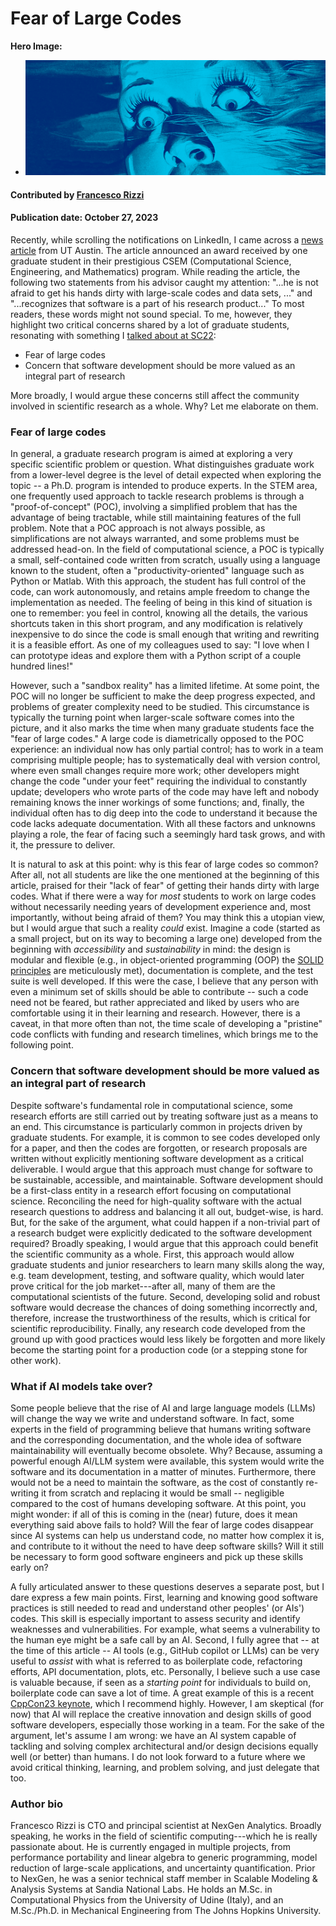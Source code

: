 # Fear of Large Codes

**Hero Image:**

 - <img src='../../images/Blog_2310_BigCode.png' />

#### Contributed by [Francesco Rizzi](https://github.com/fnrizzi)

#### Publication date: October 27, 2023

<!-- Possible deck sentence, if needed
The solution to "the fear of large codes" might start from considering software development as first-class part of research. Or maybe will come from AI?
-->

Recently, while scrolling the notifications on LinkedIn, I came across a [news article](https://oden.utexas.edu/news-and-events/news/Shane-McQuarrie-wins-BGCE-Prize/) from UT Austin.
The article announced an award received by one graduate student in their
prestigious CSEM (Computational Science, Engineering, and Mathematics) program.
While reading the article, the following two statements from his advisor caught my attention:
"...he is not afraid to get his hands dirty with large-scale codes and data sets, ..." and
"...recognizes that software is a part of his research product..."
To most readers, these words might not sound special. To me, however, they highlight
two critical concerns shared by a lot of graduate students, resonating with something I [talked about at SC22](https://github.com/fnrizzi/sc22_bof_slides): 

- Fear of large codes
- Concern that software development should be more valued as an integral part of research
  
More broadly, I would argue these concerns still affect the community involved in scientific research as a whole.
Why? Let me elaborate on them.

### Fear of large codes

In general, a graduate research program is aimed at exploring a very specific scientific problem or question.
What distinguishes graduate work from a lower-level degree is the level of detail expected when exploring the topic -- a Ph.D. program is intended to produce experts.
In the STEM area, one frequently used approach to tackle research problems is through a "proof-of-concept" (POC), involving a simplified problem that has the advantage of being tractable, while still maintaining features of the full problem.
Note that a POC approach is not always possible, as simplifications are not always warranted, and some problems must be addressed head-on.
In the field of computational science, a POC is typically a small, self-contained code written from scratch, usually using a language known to the student, often a "productivity-oriented" language such as Python or Matlab.
With this approach, the student has full control of the code, can work autonomously, and retains ample freedom to change the implementation as needed.
The feeling of being in this kind of situation is one to remember: you feel in control, knowing all the details, the various shortcuts taken in this short program, and any modification is relatively inexpensive to do since the code is small enough that writing and rewriting it is a feasible effort.
As one of my colleagues used to say: "I love when I can prototype ideas and explore them with a Python script of a couple hundred lines!"

However, such a "sandbox reality" has a limited lifetime.
At some point, the POC will no longer be sufficient to make the deep progress expected, and problems of greater complexity need to be studied.
This circumstance is typically the turning point when larger-scale software comes into the picture, and it also marks the time when many graduate students face the "fear of large codes."
A large code is diametrically opposed to the POC experience: an individual now has only partial control; has to work in a team comprising multiple people; has to systematically deal with version control, where even small changes require more work; other developers might change the code "under your feet" requiring the individual to constantly update; developers who wrote parts of the code may have left and nobody remaining knows the inner workings of some functions; and, finally, the individual often has to dig deep into the code to understand it because the code lacks adequate documentation.
With all these factors and unknowns playing a role, the fear of facing such a seemingly hard task grows, and with it, the pressure to deliver.

It is natural to ask at this point: why is this fear of large codes so common?
After all, not all students are like the one mentioned at the beginning of this article, praised for their "lack of fear" of getting their hands dirty with large codes.
What if there were a way for *most* students to work on large codes without necessarily needing years of development experience and, most importantly, without being afraid of them?
You may think this a utopian view, but I would argue that such a reality *could* exist.
Imagine a code (started as a small project, but on its way to becoming a large one) developed from the beginning with *accessibility* and *sustainability* in mind: the design is modular and flexible (e.g., in object-oriented programming (OOP) the [SOLID principles](../items/solid-design-principles) are meticulously met), documentation is complete, and the test suite is well developed.
If this were the case, I believe that any person with even a minimum set of skills should be able to contribute -- such a code need not be feared, but rather appreciated and liked by users who are comfortable using it in their learning and research.
However, there is a caveat, in that more often than not, the time scale of developing a "pristine" code conflicts with funding and research timelines, which brings me to the following point.

### Concern that software development should be more valued as an integral part of research

Despite software's fundamental role in computational science, some research efforts are still carried out by treating software just as a means to an end.
This circumstance is particularly common in projects driven by graduate students.
For example, it is common to see codes developed only for a paper, and then the codes are forgotten, or research proposals are written without explicitly mentioning software development as a critical deliverable.
I would argue that this approach must change for software to be sustainable, accessible, and maintainable.
Software development should be a first-class entity in a research effort focusing on computational science.
Reconciling the need for high-quality software with the actual research questions to address and balancing it all out, budget-wise, is hard.
But, for the sake of the argument, what could happen if a non-trivial part of a research budget were explicitly dedicated to the software development required?
Broadly speaking, I would argue that this approach could benefit the scientific community as a whole.
First, this approach would allow graduate students and junior researchers to learn many skills along the way, e.g. team development, testing, and software quality, which would later prove critical for the job market---after all, many of them are the computational scientists of the future.
Second, developing solid and robust software would decrease the chances of doing something incorrectly and, therefore, increase the trustworthiness of the results, which is critical for scientific reproducibility.
Finally, any research code developed from the ground up with good practices would less likely be forgotten and more likely become the starting point for a production code (or a stepping stone for other work).
<!--
For graduate students, this would have a key benefit: it would allow students to learn many skills along the way, e.g. team development, testing, and software quality, that would later prove critical for the job market.
After all, many graduate students and junior researchers are the computational scientists of the future.
More broadly, for a research idea or a proposal, I see two critical benefits: (a) solid, robust software would decrease the chances of doing something incorrectly and, therefore, increase the trustworthiness of the results and benefit scientific reproducibility; (b) any research code developed from the ground up with good practices would less likely be forgotten and more likely to become the starting point for a production code.
-->

### What if AI models take over?

Some people believe that the rise of AI and large language models (LLMs) will change the way we write and understand software.
In fact, some experts in the field of programming believe that humans writing software and the corresponding documentation, and the whole idea of software maintainability will eventually become obsolete.
Why?
Because, assuming a powerful enough AI/LLM system were available, this system would write the software and its documentation in a matter of minutes.
Furthermore, there would not be a need to maintain the software, as the cost of constantly re-writing it from scratch and replacing it would be small -- negligible compared to the cost of humans developing software.
At this point, you might wonder: if all of this is coming in the (near) future, does it mean everything said above fails to hold?
Will the fear of large codes disappear since AI systems can help us understand code, no matter how complex it is, and contribute to it without the need to have deep software skills?
Will it still be necessary to form good software engineers and pick up these skills early on?

A fully articulated answer to these questions deserves a separate post, but I dare express a few main points.
First, learning and knowing good software practices is still needed to read and understand other peoples' (or AIs') codes.
This skill is especially important to assess security and identify weaknesses and vulnerabilities.
For example, what seems a vulnerability to the human eye might be a safe call by an AI.
Second, I fully agree that -- at the time of this article -- AI tools (e.g., GitHub copilot or LLMs) can be very useful to *assist* with what is referred to as boilerplate code, refactoring efforts, API documentation, plots, etc.
Personally, I believe such a use case is valuable because, if seen as a *starting point* for individuals to build on, boilerplate code can save a lot of time.
A great example of this is a recent [CppCon23 keynote](https://www.youtube.com/watch?v=J48YTbdJNNc&t=3999s), which I recommend highly.
However, I am skeptical (for now) that AI will replace the creative innovation and design skills of good software developers, especially those working in a team.
For the sake of the argument, let's assume I am wrong: we have an AI system capable of tackling and solving complex architectural and/or design decisions equally well (or better) than humans.
I do not look forward to a future where we avoid critical thinking, learning, and problem solving, and just delegate that too.

### Author bio

Francesco Rizzi is CTO and principal scientist at NexGen Analytics. Broadly speaking, he works in the field of scientific computing---which he is really passionate about.
He is currently engaged in multiple projects, from performance portability and linear algebra to generic programming, model reduction of large-scale applications, and uncertainty quantification.
Prior to NexGen, he was a senior technical staff member in Scalable Modeling & Analysis Systems at Sandia National Labs.
He holds an M.Sc. in Computational Physics from the University of Udine (Italy), and an M.Sc./Ph.D. in Mechanical Engineering from The Johns Hopkins University.

<!---
Publish: yes
Track: deep dive
Topics: software engineering
--->
